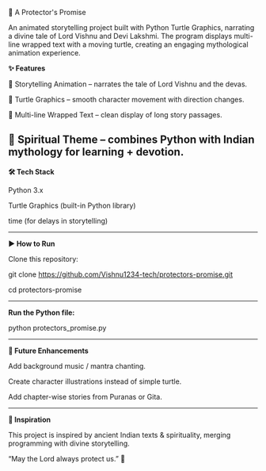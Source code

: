 🐢 A Protector's Promise

An animated storytelling project built with Python Turtle Graphics, narrating a divine tale of Lord Vishnu and Devi Lakshmi.
The program displays multi-line wrapped text with a moving turtle, creating an engaging mythological animation experience.

**✨ Features**

📖 Storytelling Animation – narrates the tale of Lord Vishnu and the devas.

🐢 Turtle Graphics – smooth character movement with direction changes.

📝 Multi-line Wrapped Text – clean display of long story passages.

🌸 Spiritual Theme – combines Python with Indian mythology for learning + devotion.
---
**🛠️ Tech Stack**

Python 3.x

Turtle Graphics (built-in Python library)

time (for delays in storytelling)


---
**▶️ How to Run**

Clone this repository:

git clone https://github.com/Vishnu1234-tech/protectors-promise.git

cd protectors-promise

---
**Run the Python file:**

python protectors_promise.py

---
**🚀 Future Enhancements**

Add background music / mantra chanting.

Create character illustrations instead of simple turtle.

Add chapter-wise stories from Puranas or Gita.

---
**🙏 Inspiration**

This project is inspired by ancient Indian texts & spirituality, merging programming with divine storytelling.

“May the Lord always protect us.” 🌟
